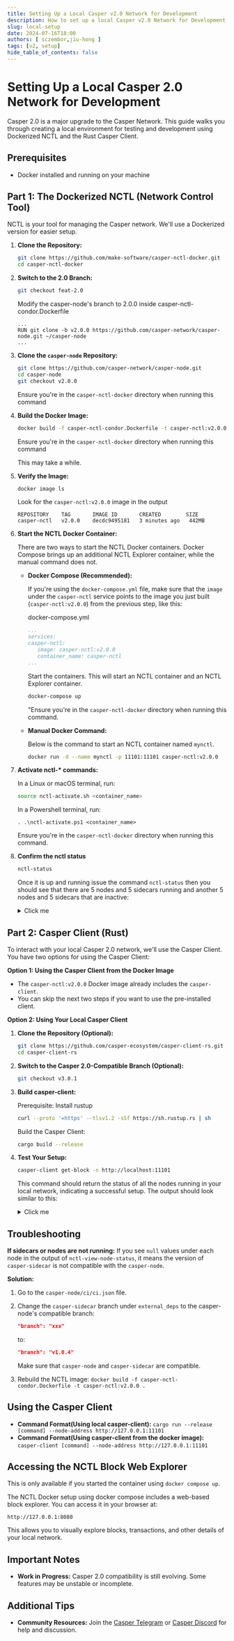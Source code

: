 ```yaml
---
title: Setting Up a Local Casper v2.0 Network for Development
description: How to set up a local Casper v2.0 Network for Development using NCTL and the Rust Casper client.
slug: local-setup
date: 2024-07-16T18:00
authors: [ sczembor,jiu-hong ]
tags: [v2, setup]
hide_table_of_contents: false
---
```


# Setting Up a Local Casper 2.0 Network for Development

Casper 2.0 is a major upgrade to the Casper Network. This guide walks you through creating a local environment for testing and development using Dockerized NCTL and the Rust Casper Client.

<!-- truncate -->

## Prerequisites

* Docker installed and running on your machine 

## Part 1: The Dockerized NCTL (Network Control Tool)

NCTL is your tool for managing the Casper network. We'll use a Dockerized version for easier setup.

1. **Clone the Repository:**
   ```bash
   git clone https://github.com/make-software/casper-nctl-docker.git
   cd casper-nctl-docker
   ```

2. **Switch to the 2.0 Branch:**
   ```bash
   git checkout feat-2.0
   ```
   
   Modify the casper-node's branch to 2.0.0 inside casper-nctl-condor.Dockerfile

   ```
   ...
   RUN git clone -b v2.0.0 https://github.com/casper-network/casper-node.git ~/casper-node
   ...
   ```


3. **Clone the `casper-node` Repository:**
   ```bash
   git clone https://github.com/casper-network/casper-node.git
   cd casper-node
   git checkout v2.0.0
   ```
   Ensure you're in the `casper-nctl-docker` directory when running this command

4. **Build the Docker Image:**
   ```bash
   docker build -f casper-nctl-condor.Dockerfile -t casper-nctl:v2.0.0 .
   ```
   Ensure you're in the `casper-nctl-docker` directory when running this command

   This may take a while.

5. **Verify the Image:**
   ```bash
   docker image ls
   ```
   Look for the `casper-nctl:v2.0.0` image in the output
   ```
   REPOSITORY    TAG       IMAGE ID       CREATED        SIZE
   casper-nctl   v2.0.0    decdc9495181   3 minutes ago   442MB
   ```

6. **Start the NCTL Docker Container:**

   There are two ways to start the NCTL Docker containers.
   Docker Compose brings up an additional NCTL Explorer container, while the manual command does not.
   * **Docker Compose (Recommended):** 
   
      If you're using the `docker-compose.yml` file, make sure that the `image` under the `casper-nctl` service points to the image you just built (`casper-nctl:v2.0.0`) from the previous step, like this:  

      docker-compose.yml

      ```yaml
      ...
      services:
      casper-nctl:
         image: casper-nctl:v2.0.0
         container_name: casper-nctl
      ...
      ```
   
      Start the containers. This will start an NCTL container and an NCTL Explorer container.

      ```bash
      docker-compose up
      ```
      "Ensure you're in the `casper-nctl-docker` directory when running this command.


   * **Manual Docker Command:** 

      Below is the command to start an NCTL container named `mynctl`.

      ```bash
      docker run -d --name mynctl -p 11101:11101 casper-nctl:v2.0.0
      ```


7. **Activate nctl-\* commands:**

   In a Linux or macOS terminal, run:
   ```bash
   source nctl-activate.sh <container_name>
   ```
   In a Powershell terminal, run:
   ```
   . .\nctl-activate.ps1 <container_name>
   ```
   Ensure you're in the `casper-nctl-docker` directory when running this command.



7. **Confirm the nctl status**

   ```bash
   nctl-status
   ```

   Once it is up and running issue the command `nctl-status` then you should see that there are 5 nodes and 5 sidecars running and another 5 nodes and 5 sidecars that are inactive:

   <details>
   <summary>Click me</summary>
   
   ```json
      casper-nctl  | validators-1:casper-net-1-node-1       RUNNING   pid 996, uptime 0:00:03
      casper-nctl  | validators-1:casper-net-1-node-2       RUNNING   pid 998, uptime 0:00:03
      casper-nctl  | validators-1:casper-net-1-node-3       RUNNING   pid 1002, uptime 0:00:03
      casper-nctl  | validators-1:casper-net-1-sidecar-1    RUNNING   pid 997, uptime 0:00:03
      casper-nctl  | validators-1:casper-net-1-sidecar-2    RUNNING   pid 1000, uptime 0:00:03
      casper-nctl  | validators-1:casper-net-1-sidecar-3    RUNNING   pid 1011, uptime 0:00:03
      casper-nctl  | validators-2:casper-net-1-node-4       RUNNING   pid 1082, uptime 0:00:02
      casper-nctl  | validators-2:casper-net-1-node-5       RUNNING   pid 1084, uptime 0:00:02
      casper-nctl  | validators-2:casper-net-1-sidecar-4    RUNNING   pid 1083, uptime 0:00:02
      casper-nctl  | validators-2:casper-net-1-sidecar-5    RUNNING   pid 1085, uptime 0:00:02
      casper-nctl  | validators-3:casper-net-1-node-10      STOPPED   Not started
      casper-nctl  | validators-3:casper-net-1-node-6       STOPPED   Not started
      casper-nctl  | validators-3:casper-net-1-node-7       STOPPED   Not started
      casper-nctl  | validators-3:casper-net-1-node-8       STOPPED   Not started
      casper-nctl  | validators-3:casper-net-1-node-9       STOPPED   Not started
      casper-nctl  | validators-3:casper-net-1-sidecar-10   STOPPED   Not started
      casper-nctl  | validators-3:casper-net-1-sidecar-6    STOPPED   Not started
      casper-nctl  | validators-3:casper-net-1-sidecar-7    STOPPED   Not started
      casper-nctl  | validators-3:casper-net-1-sidecar-8    STOPPED   Not started
      casper-nctl  | validators-3:casper-net-1-sidecar-9    STOPPED   Not started
   ```

   </details>

## Part 2: Casper Client (Rust)

To interact with your local Casper 2.0 network, we'll use the Casper Client. You have two options for using the Casper Client:

**Option 1: Using the Casper Client from the Docker Image**

* The `casper-nctl:v2.0.0` Docker image already includes the `casper-client`.
* You can skip the next two steps if you want to use the pre-installed client.

**Option 2: Using Your Local Casper Client**

1. **Clone the Repository (Optional):**
   ```bash
   git clone https://github.com/casper-ecosystem/casper-client-rs.git
   cd casper-client-rs
   ```

2. **Switch to the Casper 2.0-Compatible Branch  (Optional):**
   ```bash
   git checkout v3.0.1
   ```

3. **Build casper-client:**

   Prerequisite: Install rustup

   ```bash
   curl --proto '=https' --tlsv1.2 -sSf https://sh.rustup.rs | sh
   ```

   Build the Casper Client:

   ```bash
   cargo build --release
   ```

4. **Test Your Setup:**
   ```bash
   casper-client get-block -n http://localhost:11101
   ```

   This command should return the status of all the nodes running in your local network, indicating a successful setup. The output should look similar to this:

   <details>
   <summary>Click me</summary>
   

   ```json
   {
      "jsonrpc": "2.0",
      "id": -2049464589362040719,
      "result": {
         "api_version": "2.0.0",
         "block_with_signatures": {
               "block": {
                  "Version2": {
                     "hash": "9e7c32760b6fefcd4e1a579a9dce0835e1d564e5a5aedaf06911d76f64af9e0c",
                     "header": {
                           "parent_hash": "ecd94fd34417032d4e7b77b0dce3c48164398d1946d95a57b50c73eaee59cf90",
                           "state_root_hash": "ad53786aed35ef7e5a608552329ff0ab33055c4e4bf6764124a3603fce49990a",
                           "body_hash": "18937e8cf4338b5f5fdc2581f8d7d6a47de736d2799e3f3bc9b0ff9f1e7cf106",
                           "random_bit": false,
                           "accumulated_seed": "1ce9cae18eccdea58c1a6b22474c6f98e4a4bf17d53a306390f528a18d264f59",
                           "era_end": null,
                           "timestamp": "2025-04-23T03:41:03.130Z",
                           "era_id": 94,
                           "height": 1028,
                           "protocol_version": "2.0.0",
                           "proposer": "0190664e16a17594ed2d0e3c279c4cf5894e8db0da15e3b91c938562a1caae32ab",
                           "current_gas_price": 1,
                           "last_switch_block_hash": "db222beace01c5c624cbd84a62c92feb0a23f3e0c3372dd5cba9e7ce51db63cf"
                     },
                     "body": {
                           "transactions": {},
                           "rewarded_signatures": [
                              [
                                 248
                              ],
                              [
                                 0
                              ],
                              [
                                 0
                              ]
                           ]
                     }
                  }
               },
               "proofs": [
                  {
                     "public_key": "01509254f22690fbe7fb6134be574c4fbdb060dfa699964653b99753485e518ea6",
                     "signature": "01fbe5ca7584cd517b51cc2ee1c79c055eaccb523470b5f460f23c365d476dabf40d62d753b0f1c1003568dd555b64848cda2029d3f31bf9ee548ea6aefca72506"
                  },
                  {
                     "public_key": "0190664e16a17594ed2d0e3c279c4cf5894e8db0da15e3b91c938562a1caae32ab",
                     "signature": "014ebd115e50169c79dd469f6118df18869232839bc07c3cff079837657ba9d31d913d367da886442f1532fbef66e86985d693346037b4863ef0ec90c1476e3403"
                  },
                  {
                     "public_key": "01c867ff3cf1d4e4e68fc00922fdcb740304def196e223091dee62012f444b9eba",
                     "signature": "01d183f46c1a0af713c2f0629ea0436cb37c04ef300f8c25f84384607a91817e869956ccf47a4902f9d51c173cb8c3f6949391c792e343bc93968274b4c692e50c"
                  },
                  {
                     "public_key": "01f58b94526d280881f79744effebc555426190950d5dfdd2f8aaf10ceaec010c6",
                     "signature": "01308ad12b69bc92497ad3b9d169d685a436ee4194a0e291a14e022bc0e70e5ee881a2f0be5301752ad9888a790bd9c4a7cbff1481df472166f3dce29df9ec9d00"
                  },
                  {
                     "public_key": "01fed662dc7f1f7af43ad785ba07a8cc05b7a96f9ee69613cfde43bc56bec1140b",
                     "signature": "01bac3f6529816492daaa019a4ecf5bd3ef68757a266e4b4a0382a56268fdbc86a65ec037feb87cda554e244f25c3c9e525961a1a660b39ebd6f1aee2e64ce0006"
                  }
               ]
         }
      }
   }
   ```
   </details>

## Troubleshooting

**If sidecars or nodes are not running:** If you see `null` values under each node in the output of `nctl-view-node-status`, it means the version of `casper-sidecar` is not compatible with the `casper-node`.

**Solution:**
1. Go to the `casper-node/ci/ci.json` file.
2. Change the `casper-sidecar` branch under `external_deps` to the casper-node's compatible branch:
   ```json
   "branch": "xxx"
   ``` 
   to:
   ```json
   "branch": "v1.0.4" 
   ```

   Make sure that `casper-node` and `casper-sidecar` are compatible.

3. Rebuild the NCTL image: `docker build -f casper-nctl-condor.Dockerfile -t casper-nctl:v2.0.0 .`

## Using the Casper Client

* **Command Format(Using local casper-client):** `cargo run --release [command] --node-address http://127.0.0.1:11101`
* **Command Format(Using casper-client from the docker image):** `casper-client [command] --node-address http://127.0.0.1:11101`

## Accessing the NCTL Block Web Explorer

This is only available if you started the container using `docker compose up`.

The NCTL Docker setup using docker compose includes a web-based block explorer.  You can access it in your browser at:

```
http://127.0.0.1:8080
```

This allows you to visually explore blocks, transactions, and other details of your local network.

## Important Notes

* **Work in Progress:** Casper 2.0 compatibility is still evolving. Some features may be unstable or incomplete.

## Additional Tips

* **Community Resources:** Join the [Casper Telegram](https://t.me/CSPRCondor) or [Casper Discord](https://discord.gg/caspernetwork) for help and discussion.